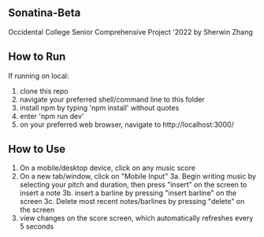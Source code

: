 ## Sonatina-Beta

Occidental College Senior Comprehensive Project '2022 by Sherwin Zhang

## How to Run

If running on local:

1. clone this repo
2. navigate your preferred shell/command line to this folder
3. install npm by typing 'npm install' without quotes
4. enter 'npm run dev'
5. on your preferred web browser, navigate to http://localhost:3000/

## How to Use

1. On a mobile/desktop device, click on any music score
2. On a new tab/window, click on "Mobile Input"
3a. Begin writing music by selecting your pitch and duration, then press "insert"
on the screen to insert a note
3b. insert a barline by pressing "insert barline" on the screen
3c. Delete most recent notes/barlines by pressing "delete" on the screen
4. view changes on the score screen, which automatically refreshes every 5 seconds